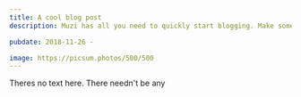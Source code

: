 ```yaml
---
title: A cool blog post
description: Muzi has all you need to quickly start blogging. Make some [posts](https://jekyllrb.com/docs/posts/) today!

pubdate: 2018-11-26 -

image: https://picsum.photos/500/500
---
```

Theres no text here. There needn't be any